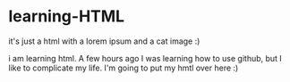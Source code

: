 # learning-HTML
it's just a html with a lorem ipsum and a cat image :)

i am learning html. A few hours ago I was learning how to use github, but I like to complicate my life. I'm going to put my hmtl over here :)
